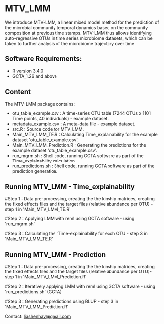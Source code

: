 # MTV_LMM

We introduce MTV-LMM, a linear mixed model method for the prediction of the microbial community temporal dynamics based on the community composition at previous time stamps. MTV-LMM thus allows identifying auto-regressive OTUs in time series microbiome datasets, which can be taken to further analysis of the microbiome trajectory over time

Software Requirements:
-----------------------

- R version 3.4.0
- GCTA_1.26 and above


Content
-----------------------
The MTV-LMM package contains:
- otu_table_example.csv : A time-series OTU table (7244 OTUs x 1101 Time points, 40 individuals) - example dataset.
- metadata_example.csv : A meta-data file - example dataset. 
- src.R : Source code for MTV_LMM.
- Main_MTV_LMM_TE.R : Calculating Time_explainability for the example dataset 'otu_table_example.csv'.  
- Main_MTV_LMM_Prediction.R : Generating the predictions for the example dataset 'otu_table_example.csv'.
- run_mgrm.sh : Shell code, running GCTA software as part of the Time_explainability calculation.
- run_predictions.sh : Shell code, running GCTA software  as part of the prediction generation.


Running MTV_LMM - Time_explainability
--------------------------
#Step 1 : Data pre-processing, creating the the kinship matrices, creating the fixed effects files and the target files
(relative abundance per OTU) - step 1 in 'Main_MTV_LMM_TE.R' 

#Step 2 : Applying LMM with reml using GCTA software -  using 'run_mgrm.sh' 

#Step 3 : Calculating the 'Time-explainability for each OTU - step 3 in 'Main_MTV_LMM_TE.R' 



Running MTV_LMM - Prediction
--------------------------
#Step 1 : Data pre-processing, creating the the kinship matrices, creating the fixed effects files and the target files (relative abundance per OTU)- step 1 in 'Main_MTV_LMM_Prediction.R'

#Step 2 : Iteratively applying LMM with reml using GCTA software - using 'run_predictions.sh' (GCTA)

#Step 3 : Generating predictions using BLUP - step 3 in 'Main_MTV_LMM_Prediction.R'

Contact: liashenhav@gmail.com
